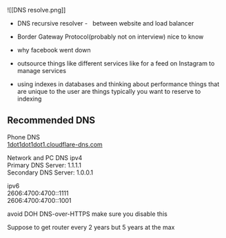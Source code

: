 ![[DNS resolve.png]]

-   DNS recursive resolver -   between website and load balancer  
    
-   Border Gateway Protocol(probably not on interview) nice to know 
    
-   why facebook went down 
    
-   outsource things like different services like for a feed on Instagram to manage services  
    
-   using indexes in databases and thinking about performance things that are unique to the user are things typically you want to reserve to indexing

Recommended DNS  
---------------------------------------  
Phone DNS  
[1dot1dot1dot1.cloudflare-dns.com](http://1dot1dot1dot1.cloudflare-dns.com/)  
  
Network and PC DNS ipv4  
Primary DNS Server: 1.1.1.1  
Secondary DNS Server: 1.0.0.1  
  
ipv6  
2606:4700:4700::1111  
2606:4700:4700::1001  
  
  
avoid DOH DNS-over-HTTPS make sure you disable this


Suppose to get router every 2 years but 5 years at the max
